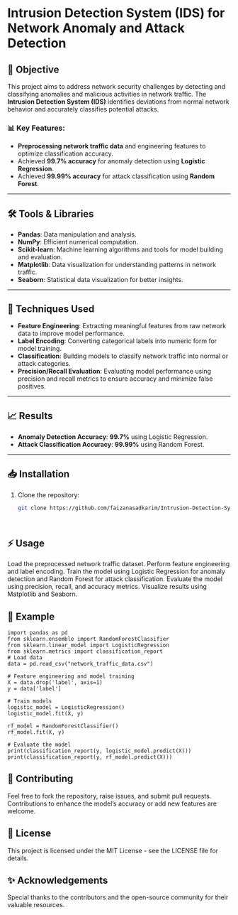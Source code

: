 # Intrusion Detection System (IDS) for Network Anomaly and Attack Detection

## 🚀 Objective

This project aims to address network security challenges by detecting and classifying anomalies and malicious activities in network traffic. The **Intrusion Detection System (IDS)** identifies deviations from normal network behavior and accurately classifies potential attacks.

### 📊 Key Features:
- **Preprocessing network traffic data** and engineering features to optimize classification accuracy.
- Achieved **99.7% accuracy** for anomaly detection using **Logistic Regression**.
- Achieved **99.99% accuracy** for attack classification using **Random Forest**.

---

## 🛠 Tools & Libraries

- **Pandas**: Data manipulation and analysis.
- **NumPy**: Efficient numerical computation.
- **Scikit-learn**: Machine learning algorithms and tools for model building and evaluation.
- **Matplotlib**: Data visualization for understanding patterns in network traffic.
- **Seaborn**: Statistical data visualization for better insights.

---

## 🔧 Techniques Used

- **Feature Engineering**: Extracting meaningful features from raw network data to improve model performance.
- **Label Encoding**: Converting categorical labels into numeric form for model training.
- **Classification**: Building models to classify network traffic into normal or attack categories.
- **Precision/Recall Evaluation**: Evaluating model performance using precision and recall metrics to ensure accuracy and minimize false positives.

---

## 📈 Results

- **Anomaly Detection Accuracy**: **99.7%** using Logistic Regression.
- **Attack Classification Accuracy**: **99.99%** using Random Forest.

---

## 📥 Installation

1. Clone the repository:

   ```bash
   git clone https://github.com/faizanasadkarim/Intrusion-Detection-System.git




## ⚡ Usage
Load the preprocessed network traffic dataset.
Perform feature engineering and label encoding.
Train the model using Logistic Regression for anomaly detection and Random Forest for attack classification.
Evaluate the model using precision, recall, and accuracy metrics.
Visualize results using Matplotlib and Seaborn.

## 📝 Example
```
import pandas as pd
from sklearn.ensemble import RandomForestClassifier
from sklearn.linear_model import LogisticRegression
from sklearn.metrics import classification_report
# Load data
data = pd.read_csv("network_traffic_data.csv")

# Feature engineering and model training
X = data.drop('label', axis=1)
y = data['label']

# Train models
logistic_model = LogisticRegression()
logistic_model.fit(X, y)

rf_model = RandomForestClassifier()
rf_model.fit(X, y)

# Evaluate the model
print(classification_report(y, logistic_model.predict(X)))
print(classification_report(y, rf_model.predict(X)))
```
## 🤝 Contributing
Feel free to fork the repository, raise issues, and submit pull requests. Contributions to enhance the model’s accuracy or add new features are welcome.

## 📄 License
This project is licensed under the MIT License - see the LICENSE file for details.

## ✨ Acknowledgements
Special thanks to the contributors and the open-source community for their valuable resources.

